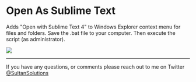 # Open As Sublime Text

Adds "Open with Sublime Text 4" to Windows Explorer context menu for files and folders. Save the .bat file to your computer. Then execute the script (as administrator).  


<img src="https://i.imgur.com/2Oy08WY.png">

___

If you have any questions, or comments please reach out to me on Twitter <a href="https://twitter.com/sultansolutions"> @SultanSolutions </a> 

